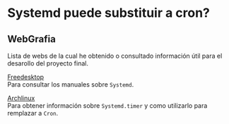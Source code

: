 # Systemd puede substituir a cron?

## WebGrafia

Lista de webs de la cual he obtenido o consultado información útil 
para el desarollo del proyecto final.

[Freedesktop](https://www.freedesktop.org/software/systemd/man/)\
Para consultar los manuales sobre `Systemd`.

[Archlinux](https://wiki.archlinux.org/index.php/Systemd/Timers)\
Para obtener información sobre `Systemd.timer` y como utilizarlo para
remplazar a `Cron`.
